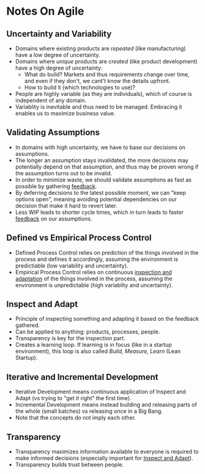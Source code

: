 # Notes On Agile

## Uncertainty and Variability

- Domains where existing products are _repeated_ (like manufacturing) have a low degree of uncertainty.
- Domains where _unique_ products are _created_ (like product development) have a high degree of uncertainty:
  - What do build? Markets and thus requirements change over time, and even if they don't, we cant't know the details upfront.
  - How to build it (which technologies to use)?
- People are highly variable (as they are individuals), which of course is independent of any domain.
- Variablity is inevitable and thus need to be managed. Embracing it enables us to maximize business value.

## Validating Assumptions

- In domains with high uncertainty, we have to base our decisions on assumptions. 
- The longer an assumption stays invalidated, the more decisions may potentially depend on that assumption, and thus may be proven wrong if the assumption turns out to be invalid. 
- In order to minimize waste, we should validate assumptions as fast as possible by gathering [feedback](#feedback). 
- By deferring decisions to the latest possible moment, we can "keep options open", meaning avoiding potential dependencies on our decision that make it hard to revert later.
- Less WIP leads to shorter cycle times, which in turn leads to faster [feedback](#feedback) on our assumptions.

## Defined vs Empirical Process Control

- Defined Process Control relies on prediction of the things involved in the process and defines it accordingly, assuming the environment is predictiable (low variability and uncertainty).
- Empirical Process Control relies on continuous [inspection and adaptation](#inspect-and-adapt) of the things involved in the process, assuming the environment is unpredictable (high variabilty and uncertainty).

## Inspect and Adapt

- Principle of inspecting something and adapting it based on the feedback gathered.
- Can be applied to anything: products, processes, people.
- Transparency is key for the inspection part.
- Creates a learning loop. If learning is in focus (like in a startup environment), this loop is also called _Build, Measure, Learn_ (Lean Startup).

## Iterative and Incremental Development

- Iterative Development means continuous application of Inspect and Adapt (vs trying to "get it right" the first time).
- Incremental Development means instead building and releasing parts of the whole (small batches) vs releasing once in a Big Bang.
- Note that the concepts do not imply each other.

## Transparency

- Transparency maximizes information available to everyone is required to make informed decisions (especially important for [Inspect and Adapt](#inspect-and-adapt)).
- Transparency builds trust between people.
